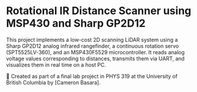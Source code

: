 # Rotational IR Distance Scanner using MSP430 and Sharp GP2D12

This project implements a low-cost 2D scanning LiDAR system using a Sharp GP2D12 analog infrared rangefinder, a continuous rotation servo (SPT5525LV-360), and an MSP430F5529 microcontroller. It reads analog voltage values corresponding to distances, transmits them via UART, and visualizes them in real time on a host PC.


📌 Created as part of a final lab project in PHYS 319 at the University of British Columbia by [Cameron Basara].
